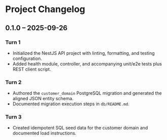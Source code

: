 # Project Changelog

## 0.1.0 – 2025-09-26

### Turn 1
- Initialized the NestJS API project with linting, formatting, and testing configuration.
- Added health module, controller, and accompanying unit/e2e tests plus REST client script.

### Turn 2
- Authored the `customer_domain` PostgreSQL migration and generated the aligned JSON entity schema.
- Documented migration execution steps in `db/README.md`.

### Turn 3
- Created idempotent SQL seed data for the customer domain and documented load instructions.
